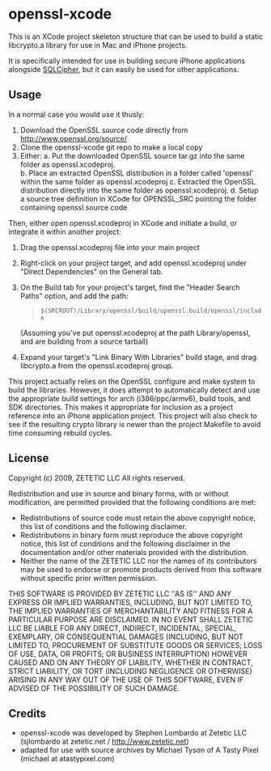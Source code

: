openssl-xcode
=============

This is an XCode project skeleton structure that can be used to build a static 
libcrypto.a library for use in Mac and iPhone projects. 

It is specifically intended for use in building secure iPhone 
applications alongside [SQLCipher](http://sqlcipher.net), 
but it can easily be used for other applications.

Usage
-----

In a normal case you would use it thusly:

1. Download the OpenSSL source code directly from
   http://www.openssl.org/source/ 
2. Clone the openssl-xcode git repo to make a local copy
3. Either:
   a. Put the downloaded OpenSSL source tar.gz into the same folder
      as openssl.xcodeproj.  
   b. Place an extracted OpenSSL distribution in a folder called 'openssl'
      within the same folder as openssl.xcodeproj
   c. Extracted the OpenSSL distribution directly into the same folder 
      as openssl.xcodeproj.
   d. Setup a source tree definition in XCode for OPENSSL_SRC pointing the
      folder containing openssl source code

Then, either open openssl.xcodeproj in XCode and initiate a build, or integrate
it within another project:

1. Drag the openssl.xcodeproj file into your main project
2. Right-click on your project target, and add openssl.xcodeproj under "Direct
   Dependencies" on the General tab.
3. On the Build tab for your project's target, find the "Header Search Paths" 
   option, and add the path:
   > `$(SRCROOT)/Library/openssl/build/openssl.build/openssl/include`
   
   (Assuming you've put openssl.xcodeproj at the path Library/openssl, and are
   building from a source tarball)
4. Expand your target's "Link Binary With Libraries" build stage, and drag
   libcrypto.a from the openssl.xcodeproj group.


This project actually relies on the OpenSSL configure and make
system to build the libraries. However, it does attempt to automatically
detect and use the appropriate build settings for arch (i386/ppc/armv6),
build tools, and SDK directories. This makes it appropriate for inclusion
as a project reference into an iPhone application project. This project will
also check to see if the resulting crypto library is newer than the project
Makefile to avoid time consuming rebuild cycles.

License
-------

Copyright (c) 2009, ZETETIC LLC
All rights reserved.

Redistribution and use in source and binary forms, with or without
modification, are permitted provided that the following conditions are met:

* Redistributions of source code must retain the above copyright
  notice, this list of conditions and the following disclaimer.
* Redistributions in binary form must reproduce the above copyright
  notice, this list of conditions and the following disclaimer in the
  documentation and/or other materials provided with the distribution.
* Neither the name of the ZETETIC LLC nor the
  names of its contributors may be used to endorse or promote products
  derived from this software without specific prior written permission.

THIS SOFTWARE IS PROVIDED BY ZETETIC LLC ''AS IS'' AND ANY
EXPRESS OR IMPLIED WARRANTIES, INCLUDING, BUT NOT LIMITED TO, THE IMPLIED
WARRANTIES OF MERCHANTABILITY AND FITNESS FOR A PARTICULAR PURPOSE ARE
DISCLAIMED. IN NO EVENT SHALL ZETETIC LLC BE LIABLE FOR ANY
DIRECT, INDIRECT, INCIDENTAL, SPECIAL, EXEMPLARY, OR CONSEQUENTIAL DAMAGES
(INCLUDING, BUT NOT LIMITED TO, PROCUREMENT OF SUBSTITUTE GOODS OR SERVICES;
LOSS OF USE, DATA, OR PROFITS; OR BUSINESS INTERRUPTION) HOWEVER CAUSED AND
ON ANY THEORY OF LIABILITY, WHETHER IN CONTRACT, STRICT LIABILITY, OR TORT
(INCLUDING NEGLIGENCE OR OTHERWISE) ARISING IN ANY WAY OUT OF THE USE OF THIS
SOFTWARE, EVEN IF ADVISED OF THE POSSIBILITY OF SUCH DAMAGE.

Credits
-------

* openssl-xcode was developed by Stephen Lombardo at Zetetic LLC (sjlombardo at zetetic.net / http://www.zetetic.net) 
* adapted for use with source archives by Michael Tyson of A Tasty Pixel (michael at atastypixel.com) 

